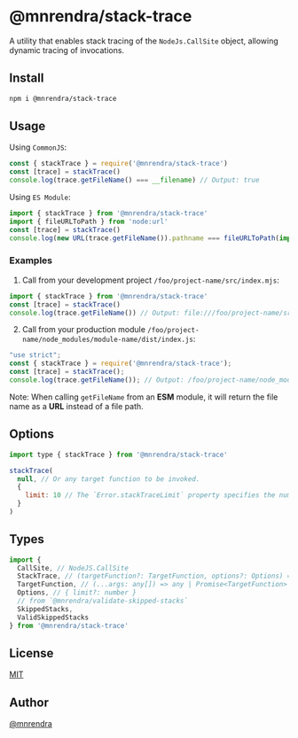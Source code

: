 # @mnrendra/stack-trace
A utility that enables stack tracing of the `NodeJs.CallSite` object, allowing dynamic tracing of invocations.

## Install
```bash
npm i @mnrendra/stack-trace
```

## Usage
Using `CommonJS`:
```javascript
const { stackTrace } = require('@mnrendra/stack-trace')
const [trace] = stackTrace()
console.log(trace.getFileName() === __filename) // Output: true
```

Using `ES Module`:
```javascript
import { stackTrace } from '@mnrendra/stack-trace'
import { fileURLToPath } from 'node:url'
const [trace] = stackTrace()
console.log(new URL(trace.getFileName()).pathname === fileURLToPath(import.meta.url)) // Output: true
```

### Examples
1. Call from your development project `/foo/project-name/src/index.mjs`:
```javascript
import { stackTrace } from '@mnrendra/stack-trace'
const [trace] = stackTrace()
console.log(trace.getFileName()) // Output: file:///foo/project-name/src/index.mjs
```

2. Call from your production module `/foo/project-name/node_modules/module-name/dist/index.js`:
```javascript
"use strict";
const { stackTrace } = require('@mnrendra/stack-trace');
const [trace] = stackTrace();
console.log(trace.getFileName()); // Output: /foo/project-name/node_modules/module-name/dist/index.js
```

Note: When calling `getFileName` from an <b>ESM</b> module, it will return the file name as a <b>URL</b> instead of a file path.

## Options
```javascript
import type { stackTrace } from '@mnrendra/stack-trace'

stackTrace(
  null, // Or any target function to be invoked.
  {
    limit: 10 // The `Error.stackTraceLimit` property specifies the number of stack frames collected by a stack trace.
  }
)
```

## Types
```typescript
import {
  CallSite, // NodeJS.CallSite
  StackTrace, // (targetFunction?: TargetFunction, options?: Options) => CallSite[]
  TargetFunction, // (...args: any[]) => any | Promise<TargetFunction>
  Options, // { limit?: number }
  // from `@mnrendra/validate-skipped-stacks`
  SkippedStacks,
  ValidSkippedStacks
} from '@mnrendra/stack-trace'
```

## License
[MIT](https://github.com/mnrendra/stack-trace/blob/HEAD/LICENSE)

## Author
[@mnrendra](https://github.com/mnrendra)
